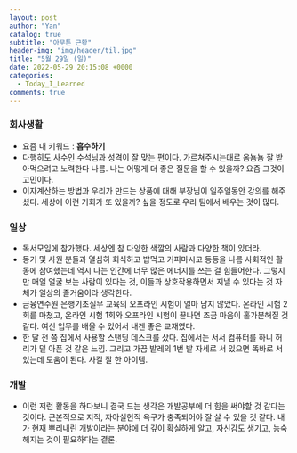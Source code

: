 ```yaml
---
layout: post
author: "Yan"
catalog: true
subtitle: "아무튼 근황"
header-img: "img/header/til.jpg"
title: "5월 29일 (일)"
date: 2022-05-29 20:15:08 +0000
categories:
  - Today_I_Learned
comments: true
---
```


### 회사생활

- 요즘 내 키워드 : **흡수하기**
- 다행히도 사수인 수석님과 성격이 잘 맞는 편이다. 가르쳐주시는대로 옴뇸뇸 잘 받아먹으려고 노력한다 나름. 나는 어떻게 더 좋은 질문을 할 수 있을까? 요즘 그것이 고민이다.
- 이자계산하는 방법과 우리가 만드는 상품에 대해 부장님이 일주일동안 강의를 해주셨다. 세상에 이런 기회가 또 있을까? 싶을 정도로 우리 팀에서 배우는 것이 많다. 

### 일상

- 독서모임에 참가했다. 세상엔 참 다양한 색깔의 사람과 다양한 책이 있더라.
- 동기 및 사원 분들과 열심히 회식하고 밥먹고 커피마시고 등등을 나름 사회적인 활동에 참여했는데 역시 나는 인간에 너무 많은 에너지를 쓰는 걸 힘들어한다. 그렇지만 매일 얼굴 보는 사람이 있다는 것, 이들과 상호작용하면서 지낼 수 있다는 것 자체가 일상의 즐거움이라 생각한다.
- 금융연수원 은행기초실무 교육의 오프라인 시험이 얼마 남지 않았다. 온라인 시험 2회를 마쳤고, 온라인 시험 1회와 오프라인 시험이 끝나면 조금 마음이 홀가분해질 것 같다. 여신 업무를 배울 수 있어서 내겐 좋은 교재였다.
- 한 달 전 쯤 집에서 사용할 스탠딩 데스크를 샀다. 집에서는 서서 컴퓨터를 하니 허리가 덜 아픈 것 같은 느낌. 그리고 가끔 발레의 1번 발 자세로 서 있으면 똑바로 서 있는데 도움이 된다. 사길 잘 한 아이템.

### 개발

- 이런 저런 활동을 하다보니 결국 드는 생각은 개발공부에 더 힘을 써야할 것 같다는 것이다. 근본적으로 지적, 자아실현적 욕구가 충족되어야 잘 살 수 있을 것 같다. 내가 현재 뿌리내린 개발이라는 분야에 더 깊이 확실하게 알고, 자신감도 생기고, 능숙해지는 것이 필요하다는 결론.
